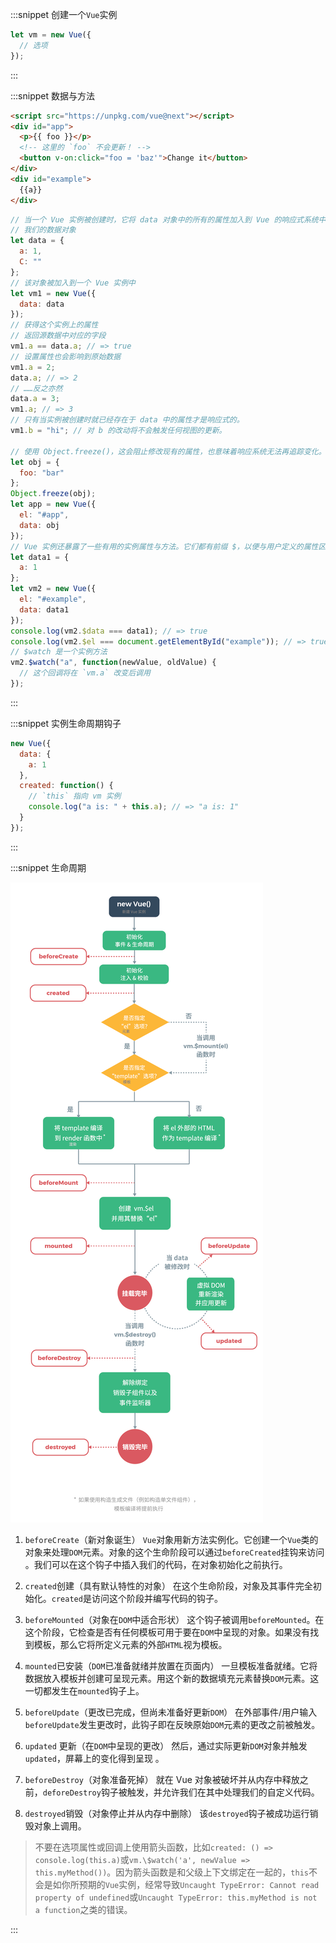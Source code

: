 :::snippet 创建一个`Vue`实例

```javascript
let vm = new Vue({
  // 选项
});
```

:::

:::snippet 数据与方法

```html
<script src="https://unpkg.com/vue@next"></script>
<div id="app">
  <p>{{ foo }}</p>
  <!-- 这里的 `foo` 不会更新！ -->
  <button v-on:click="foo = 'baz'">Change it</button>
</div>
<div id="example">
  {{a}}
</div>
```

```javascript
// 当一个 Vue 实例被创建时，它将 data 对象中的所有的属性加入到 Vue 的响应式系统中。
// 我们的数据对象
let data = {
  a: 1,
  C: ""
};
// 该对象被加入到一个 Vue 实例中
let vm1 = new Vue({
  data: data
});
// 获得这个实例上的属性
// 返回源数据中对应的字段
vm1.a == data.a; // => true
// 设置属性也会影响到原始数据
vm1.a = 2;
data.a; // => 2
// ……反之亦然
data.a = 3;
vm1.a; // => 3
// 只有当实例被创建时就已经存在于 data 中的属性才是响应式的。
vm1.b = "hi"; // 对 b 的改动将不会触发任何视图的更新。

// 使用 Object.freeze()，这会阻止修改现有的属性，也意味着响应系统无法再追踪变化。
let obj = {
  foo: "bar"
};
Object.freeze(obj);
let app = new Vue({
  el: "#app",
  data: obj
});
// Vue 实例还暴露了一些有用的实例属性与方法。它们都有前缀 $，以便与用户定义的属性区分开来。
let data1 = {
  a: 1
};
let vm2 = new Vue({
  el: "#example",
  data: data1
});
console.log(vm2.$data === data1); // => true
console.log(vm2.$el === document.getElementById("example")); // => true
// $watch 是一个实例方法
vm2.$watch("a", function(newValue, oldValue) {
  // 这个回调将在 `vm.a` 改变后调用
});
```

:::

:::snippet 实例生命周期钩子

```javascript
new Vue({
  data: {
    a: 1
  },
  created: function() {
    // `this` 指向 vm 实例
    console.log("a is: " + this.a); // => "a is: 1"
  }
});
```

:::

:::snippet 生命周期

![初始化](/src/assets/images/vuecourse-02-01.png)

1. `beforeCreate`（新对象诞生）
   `Vue`对象用新方法实例化。它创建一个`Vue`类的对象来处理`DOM`元素。对象的这个生命阶段可以通过`beforeCreated`挂钩来访问 。我们可以在这个钩子中插入我们的代码，在对象初始化之前执行。

2. `created`创建（具有默认特性的对象）
   在这个生命阶段，对象及其事件完全初始化。`created`是访问这个阶段并编写代码的钩子。

3. `beforeMounted`（对象在`DOM`中适合形状）
   这个钩子被调用`beforeMounted`。在这个阶段，它检查是否有任何模板可用于要在`DOM`中呈现的对象。如果没有找到模板，那么它将所定义元素的外部`HTML`视为模板。

4. `mounted`已安装（`DOM`已准备就绪并放置在页面内）
   一旦模板准备就绪。它将数据放入模板并创建可呈现元素。用这个新的数据填充元素替换`DOM`元素。这一切都发生在`mounted`钩子上。

5. `beforeUpdate`（更改已完成，但尚未准备好更新`DOM`）
   在外部事件/用户输入`beforeUpdate`发生更改时，此钩子即在反映原始`DOM`元素的更改之前被触发。

6. `updated` 更新（在`DOM`中呈现的更改）
   然后，通过实际更新`DOM`对象并触发`updated`，屏幕上的变化得到呈现 。

7. `beforeDestroy`（对象准备死掉）
   就在 Vue 对象被破坏并从内存中释放之前，`deforeDestroy`钩子被触发，并允许我们在其中处理我们的自定义代码。

8. `destroyed`销毁（对象停止并从内存中删除）
   该`destroyed`钩子被成功运行销毁对象上调用。

> 不要在选项属性或回调上使用箭头函数，比如`created: () => console.log(this.a)`或`vm.\$watch('a', newValue => this.myMethod())`。因为箭头函数是和父级上下文绑定在一起的，`this`不会是如你所预期的`Vue`实例，经常导致`Uncaught TypeError: Cannot read property of undefined`或`Uncaught TypeError: this.myMethod is not a function`之类的错误。

:::
